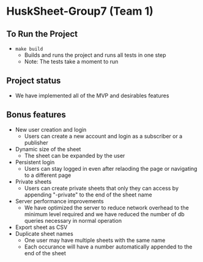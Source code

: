 # HuskSheet-Group7 (Team 1)

## To Run the Project

-   `make build`
    -   Builds and runs the project and runs all tests in one step
    -   Note: The tests take a moment to run

## Project status

-   We have implemented all of the MVP and desirables features

## Bonus features

-   New user creation and login
    -   Users can create a new account and login as a subscriber or a publisher
-   Dynamic size of the sheet
    -   The sheet can be expanded by the user
-   Persistent login
    -   Users can stay logged in even after relaoding the page or
        navigating to a different page
-   Private sheets
    -   Users can create private sheets that only they can access by appending
        "-private" to the end of the sheet name
-   Server performance improvements
    -   We have optimized the server to reduce network overhead to the minimum
        level required and we have reduced the number of db queries necessary
        in normal operation
- Export sheet as CSV
- Duplicate sheet names
    -   One user may have multiple sheets with the same name
    -   Each occurance will have a number automatically appended to the end of the sheet

  
